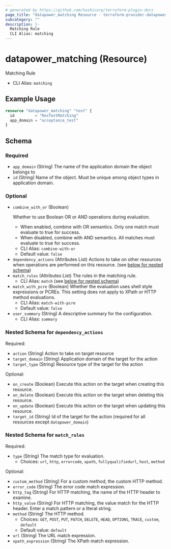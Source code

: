 ```yaml
---
# generated by https://github.com/hashicorp/terraform-plugin-docs
page_title: "datapower_matching Resource - terraform-provider-datapower"
subcategory: ""
description: |-
  Matching Rule
  CLI Alias: matching
---
```


# datapower_matching (Resource)

Matching Rule
  - CLI Alias: `matching`

## Example Usage

```terraform
resource "datapower_matching" "test" {
  id         = "ResTestMatching"
  app_domain = "acceptance_test"
}
```

<!-- schema generated by tfplugindocs -->
## Schema

### Required

- `app_domain` (String) The name of the application domain the object belongs to
- `id` (String) Name of the object. Must be unique among object types in application domain.

### Optional

- `combine_with_or` (Boolean) <p>Whether to use Boolean OR or AND operations during evaluation.</p><ul><li>When enabled, combine with OR semantics. Only one match must evaluate to true for success.</li><li>When disabled, combine with AND semantics. All matches must evaluate to true for success.</li></ul>
  - CLI Alias: `combine-with-or`
  - Default value: `false`
- `dependency_actions` (Attributes List) Actions to take on other resources when operations are performed on this resource. (see [below for nested schema](#nestedatt--dependency_actions))
- `match_rules` (Attributes List) The rules in the matching rule.
  - CLI Alias: `match` (see [below for nested schema](#nestedatt--match_rules))
- `match_with_pcre` (Boolean) Whether the evaluation uses shell style expressions or PCREs. This setting does not apply to XPath or HTTP method evaluations.
  - CLI Alias: `match-with-pcre`
  - Default value: `false`
- `user_summary` (String) A descriptive summary for the configuration.
  - CLI Alias: `summary`

<a id="nestedatt--dependency_actions"></a>
### Nested Schema for `dependency_actions`

Required:

- `action` (String) Action to take on target resource
- `target_domain` (String) Application domain of the target for the action
- `target_type` (String) Resource type of the target for the action

Optional:

- `on_create` (Boolean) Execute this action on the target when creating this resource.
- `on_delete` (Boolean) Execute this action on the target when deleting this resource.
- `on_update` (Boolean) Execute this action on the target when updating this resource.
- `target_id` (String) Id of the target for the action (required for all resources except `datapower_domain`)


<a id="nestedatt--match_rules"></a>
### Nested Schema for `match_rules`

Required:

- `type` (String) The match type for evaluation.
  - Choices: `url`, `http`, `errorcode`, `xpath`, `fullyqualifiedurl`, `host`, `method`

Optional:

- `custom_method` (String) For a custom method, the custom HTTP method.
- `error_code` (String) The error code match expression.
- `http_tag` (String) For HTTP matching, the name of the HTTP header to examine.
- `http_value` (String) For HTTP matching, the value match for the HTTP header. Enter a match pattern or a literal string.
- `method` (String) The HTTP method.
  - Choices: `GET`, `POST`, `PUT`, `PATCH`, `DELETE`, `HEAD`, `OPTIONS`, `TRACE`, `custom`, `default`
  - Default value: `default`
- `url` (String) The URL match expression.
- `xpath_expression` (String) The XPath match expression.
